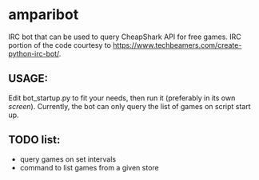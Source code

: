 # amparibot

IRC bot that can be used to query CheapShark API for free games.
IRC portion of the code courtesy to https://www.techbeamers.com/create-python-irc-bot/.

## USAGE:

Edit bot_startup.py to fit your needs, then run it (preferably in its own *screen*).
Currently, the bot can only query the list of games on script start up.

## TODO list:

- query games on set intervals
- command to list games from a given store
